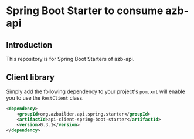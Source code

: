 # Spring Boot Starter to consume azb-api

## Introduction

This repository is for Spring Boot Starters of azb-api.

## Client library

Simply add the following dependency to your project's `pom.xml` will enable you to use the `RestClient` class.

```xml
<dependency>
    <groupId>org.azbuilder.api.spring.starter</groupId>
    <artifactId>api-client-spring-boot-starter</artifactId>
    <version>0.3.1</version>
</dependency>
```
